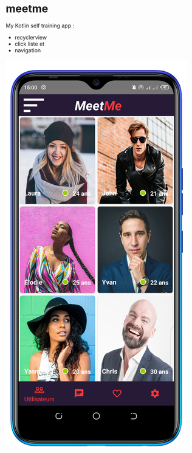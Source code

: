 # meetme

My Kotlin self training app :

- recyclerview
- click liste et
- navigation

![](https://raw.githubusercontent.com/YvesKalume/meetme/master/screenshot.png)
